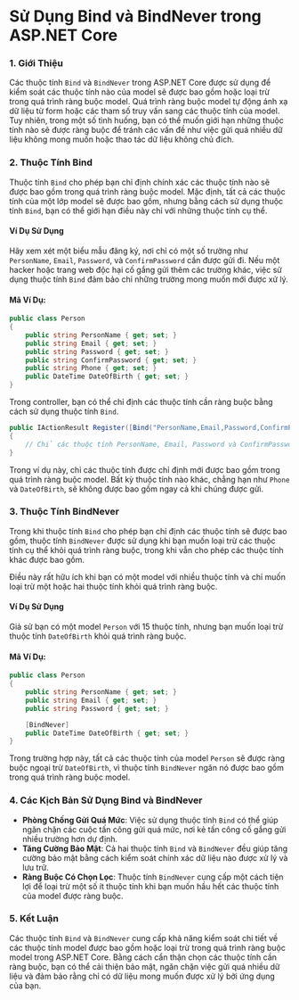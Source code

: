 
# Sử Dụng Bind và BindNever trong ASP.NET Core

### 1. Giới Thiệu
Các thuộc tính `Bind` và `BindNever` trong ASP.NET Core được sử dụng để kiểm soát các thuộc tính nào của model sẽ được bao gồm hoặc loại trừ trong quá trình ràng buộc model. Quá trình ràng buộc model tự động ánh xạ dữ liệu từ form hoặc các tham số truy vấn sang các thuộc tính của model. Tuy nhiên, trong một số tình huống, bạn có thể muốn giới hạn những thuộc tính nào sẽ được ràng buộc để tránh các vấn đề như việc gửi quá nhiều dữ liệu không mong muốn hoặc thao tác dữ liệu không chủ đích.

### 2. Thuộc Tính Bind
Thuộc tính `Bind` cho phép bạn chỉ định chính xác các thuộc tính nào sẽ được bao gồm trong quá trình ràng buộc model. Mặc định, tất cả các thuộc tính của một lớp model sẽ được bao gồm, nhưng bằng cách sử dụng thuộc tính `Bind`, bạn có thể giới hạn điều này chỉ với những thuộc tính cụ thể.

#### Ví Dụ Sử Dụng
Hãy xem xét một biểu mẫu đăng ký, nơi chỉ có một số trường như `PersonName`, `Email`, `Password`, và `ConfirmPassword` cần được gửi đi. Nếu một hacker hoặc trang web độc hại cố gắng gửi thêm các trường khác, việc sử dụng thuộc tính `Bind` đảm bảo chỉ những trường mong muốn mới được xử lý.

#### Mã Ví Dụ:
```csharp
public class Person
{
    public string PersonName { get; set; }
    public string Email { get; set; }
    public string Password { get; set; }
    public string ConfirmPassword { get; set; }
    public string Phone { get; set; }
    public DateTime DateOfBirth { get; set; }
}
```

Trong controller, bạn có thể chỉ định các thuộc tính cần ràng buộc bằng cách sử dụng thuộc tính `Bind`.

```csharp
public IActionResult Register([Bind("PersonName,Email,Password,ConfirmPassword")] Person person)
{
    // Chỉ các thuộc tính PersonName, Email, Password và ConfirmPassword được ràng buộc
}
```

Trong ví dụ này, chỉ các thuộc tính được chỉ định mới được bao gồm trong quá trình ràng buộc model. Bất kỳ thuộc tính nào khác, chẳng hạn như `Phone` và `DateOfBirth`, sẽ không được bao gồm ngay cả khi chúng được gửi.

### 3. Thuộc Tính BindNever
Trong khi thuộc tính `Bind` cho phép bạn chỉ định các thuộc tính sẽ được bao gồm, thuộc tính `BindNever` được sử dụng khi bạn muốn loại trừ các thuộc tính cụ thể khỏi quá trình ràng buộc, trong khi vẫn cho phép các thuộc tính khác được bao gồm.

Điều này rất hữu ích khi bạn có một model với nhiều thuộc tính và chỉ muốn loại trừ một hoặc hai thuộc tính khỏi quá trình ràng buộc.

#### Ví Dụ Sử Dụng
Giả sử bạn có một model `Person` với 15 thuộc tính, nhưng bạn muốn loại trừ thuộc tính `DateOfBirth` khỏi quá trình ràng buộc.

#### Mã Ví Dụ:
```csharp
public class Person
{
    public string PersonName { get; set; }
    public string Email { get; set; }
    public string Password { get; set; }

    [BindNever]
    public DateTime DateOfBirth { get; set; }
}
```

Trong trường hợp này, tất cả các thuộc tính của model `Person` sẽ được ràng buộc ngoại trừ `DateOfBirth`, vì thuộc tính `BindNever` ngăn nó được bao gồm trong quá trình ràng buộc model.

### 4. Các Kịch Bản Sử Dụng Bind và BindNever
- **Phòng Chống Gửi Quá Mức**: Việc sử dụng thuộc tính `Bind` có thể giúp ngăn chặn các cuộc tấn công gửi quá mức, nơi kẻ tấn công cố gắng gửi nhiều trường hơn dự định.
- **Tăng Cường Bảo Mật**: Cả hai thuộc tính `Bind` và `BindNever` đều giúp tăng cường bảo mật bằng cách kiểm soát chính xác dữ liệu nào được xử lý và lưu trữ.
- **Ràng Buộc Có Chọn Lọc**: Thuộc tính `BindNever` cung cấp một cách tiện lợi để loại trừ một số ít thuộc tính khi bạn muốn hầu hết các thuộc tính của model được ràng buộc.

### 5. Kết Luận
Các thuộc tính `Bind` và `BindNever` cung cấp khả năng kiểm soát chi tiết về các thuộc tính model được bao gồm hoặc loại trừ trong quá trình ràng buộc model trong ASP.NET Core. Bằng cách cẩn thận chọn các thuộc tính cần ràng buộc, bạn có thể cải thiện bảo mật, ngăn chặn việc gửi quá nhiều dữ liệu và đảm bảo rằng chỉ có dữ liệu mong muốn được xử lý bởi ứng dụng của bạn.
